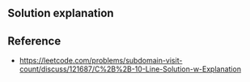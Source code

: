 ## Solution explanation

## Reference

- https://leetcode.com/problems/subdomain-visit-count/discuss/121687/C%2B%2B-10-Line-Solution-w-Explanation